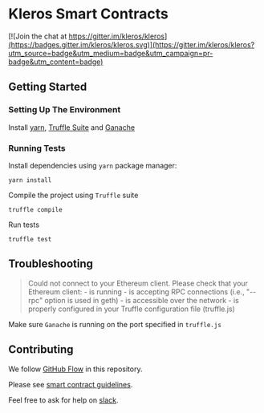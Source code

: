 # Kleros Smart Contracts

[![Join the chat at https://gitter.im/kleros/kleros](https://badges.gitter.im/kleros/kleros.svg)](https://gitter.im/kleros/kleros?utm_source=badge&utm_medium=badge&utm_campaign=pr-badge&utm_content=badge)

## Getting Started

### Setting Up The Environment

Install [yarn](https://yarnpkg.com/lang/en/), [Truffle Suite](https://truffleframework.com/) and [Ganache](https://truffleframework.com/ganache)

### Running Tests

Install dependencies using `yarn` package manager:
```
yarn install
```
Compile the project using `Truffle` suite
```
truffle compile
```
Run tests
```
truffle test
```

## Troubleshooting
> Could not connect to your Ethereum client. Please check that your Ethereum client:
    - is running
    - is accepting RPC connections (i.e., "--rpc" option is used in geth)
    - is accessible over the network
    - is properly configured in your Truffle configuration file (truffle.js)

Make sure `Ganache` is running on the port specified in `truffle.js`

## Contributing

We follow [GitHub Flow](https://guides.github.com/introduction/flow/) in this repository.

Please see [smart contract guidelines](https://github.com/kleros/kleros/wiki/Guidelines-contracts).

Feel free to ask for help on [slack](https://slack.kleros.io/).
